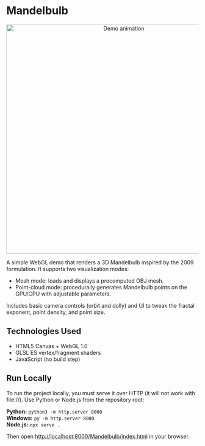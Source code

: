 # Mandelbulb

<p align="center">
  <img src="bulb/mandelbulbdemo.gif" width="600" alt="Demo animation"/>
</p>


A simple WebGL demo that renders a 3D Mandelbulb inspired by the 2009 formulation. It supports two visualization modes:

- Mesh mode: loads and displays a precomputed OBJ mesh.  
- Point-cloud mode: procedurally generates Mandelbulb points on the GPU/CPU with adjustable parameters.  

Includes basic camera controls (orbit and dolly) and UI to tweak the fractal exponent, point density, and point size.

## Technologies Used

- HTML5 Canvas + WebGL 1.0  
- GLSL ES vertex/fragment shaders  
- JavaScript (no build step)

## Run Locally
To run the project locally, you must serve it over HTTP (it will not work with file://). Use Python or Node.js from the repository root:

**Python:** `python3 -m http.server 8000`  
**Windows:** `py -m http.server 8000`  
**Node.js:** `npx serve .`  

Then open [http://localhost:8000/Mandelbulb/index.html](http://localhost:8000/Mandelbulb/index.html) in your browser.
